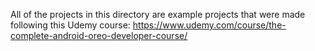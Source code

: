 All of the projects in this directory are example projects that were made following this Udemy course: https://www.udemy.com/course/the-complete-android-oreo-developer-course/
